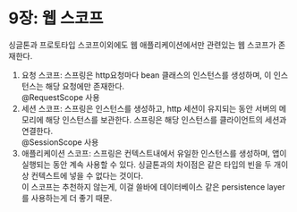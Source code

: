 # 9장: 웹 스코프

싱글톤과 프로토타입 스코프이외에도 웹 애플리케이션에서만 관련있는 웹 스코프가 존재한다.

1. 요청 스코프: 스프링은 http요청마다 bean 클래스의 인스턴스를 생성하며, 이 인스턴스는 해당 요청에만 존재한다. \
   @RequestScope 사용
2. 세션 스코프: 스프링은 인스턴스를 생성하고, http 세션이 유지되는 동안 서버의 메모리에 해당 인스턴스를 보관한다. 스프링은 해당 인스턴스를 클라이언트의 세션과 연결한다. \
   @SessionScope 사용
3. 애플리케이션 스코프: 스프링은 컨텍스트내에서 유일한 인스턴스를 생성하며, 앱이 실행되는 동안 계속 사용할 수 있다. 싱글톤과의 차이점은 같은 타입의 빈을 두 개이상 컨텍스트에 넣을 수 없다는 것이다. \
   이 스코프는 추천하지 않는게, 이걸 쓸바에 데이터베이스 같은 persistence layer를 사용하는게 더 좋기 때문.
